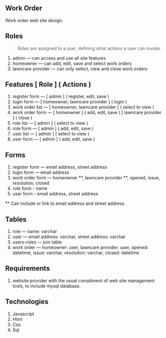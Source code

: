 Work Order
----------
Work order web site design.

Roles
-----
>Roles are assigned to a user, defining what actions a user can invoke.
1. admin — can access and use all site features
2. homeowner — can add, edit, save and select work orders
3. lawncare provider — can only select, view and close work orders

Features [ Role ] ( Actions )
-----------------------------

1. register form — [ admin ] ( register, edit, save )
2. login form — [ homeowner, lawncare provider ] ( login )
3. work order list — [ homeowner, lawncare provider ] ( select to view )
4. work order form — [ homeowner ] ( add, edit, save ) [ lawncare provider ] ( close )
5. role list — [ admin ] ( select to view )
6. role form — [ admin ] ( add, edit, save )
7. user list — [ admin ] ( select to view )
8. user form — [ admin ] ( add, edit, save )

Forms
-----

1. register form — email address, street address
2. login form — email address
3. work order form — homeowner **, lawncare provider **, opened, issue, resolution, closed
4. role form - name
5. user form - email address, street address

** Can include or link to email address and street address.

Tables
------

1. role — name: varchar
2. user — email address: varchar, street address: varchar
3. users-roles — join table
3. work order — homeowner: user, lawncare provider: user, opened: datetime, issue: varchar, resolution: varchar, closed: datetime

Requirements
------------

1. website provider with the usual compliment of web site management tools, to include mysql database.

Technologies
------------

1. Javascript
2. Html
3. Css
4. Sql
